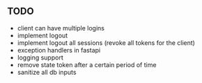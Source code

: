 ## TODO
- client can have multiple logins
- implement logout
- implement logout all sessions (revoke all tokens for the client)
- exception handlers in fastapi
- logging support
- remove state token after a certain period of time
- sanitize all db inputs
